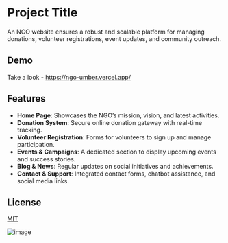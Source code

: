 
# Project Title

An NGO website ensures a robust and scalable platform for managing donations, volunteer registrations, event updates, and community outreach. 

## Demo
Take a look - https://ngo-umber.vercel.app/


## Features

- **Home Page**: Showcases the NGO’s mission, vision, and latest activities.
- **Donation System**: Secure online donation gateway with real-time tracking.
- **Volunteer Registration**: Forms for volunteers to sign up and manage participation.
- **Events & Campaigns**: A dedicated section to display upcoming events and success stories.
- **Blog & News**: Regular updates on social initiatives and achievements.
- **Contact & Support**: Integrated contact forms, chatbot assistance, and social media links.

## License

[MIT](https://choosealicense.com/licenses/mit/)


![image](https://github.com/user-attachments/assets/f30523ef-a58e-4713-855c-a81d02c0ac6a)
